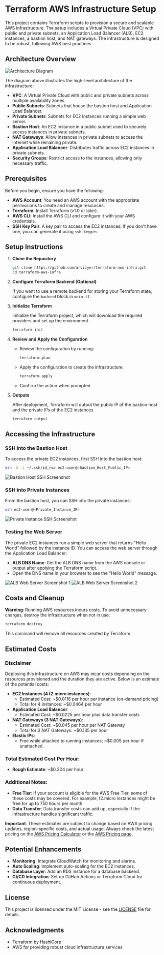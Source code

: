 # Terraform AWS Infrastructure Setup

This project contains Terraform scripts to provision a secure and scalable AWS infrastructure. The setup includes a Virtual Private Cloud (VPC) with public and private subnets, an Application Load Balancer (ALB), EC2 instances, a bastion host, and NAT gateways. The infrastructure is designed to be robust, following AWS best practices.

## Architecture Overview

![Architecture Diagram](https://github.com/arviiyer/aws-infra-with-terraform/blob/main/terraform-aws-infra.png)

The diagram above illustrates the high-level architecture of the infrastructure:

- **VPC**: A Virtual Private Cloud with public and private subnets across multiple availability zones.
- **Public Subnets**: Subnets that house the bastion host and Application Load Balancer.
- **Private Subnets**: Subnets for EC2 instances running a simple web server.
- **Bastion Host**: An EC2 instance in a public subnet used to securely access instances in private subnets.
- **NAT Gateways**: Allow instances in private subnets to access the internet while remaining private.
- **Application Load Balancer**: Distributes traffic across EC2 instances in private subnets.
- **Security Groups**: Restrict access to the instances, allowing only necessary traffic.

## Prerequisites

Before you begin, ensure you have the following:

- **AWS Account**: You need an AWS account with the appropriate permissions to create and manage resources.
- **Terraform**: Install Terraform (v1.0 or later).
- **AWS CLI**: Install the AWS CLI and configure it with your AWS credentials.
- **SSH Key Pair**: A key pair to access the EC2 instances. If you don't have one, you can generate it using `ssh-keygen`.

## Setup Instructions

1. **Clone the Repository**

   ```bash
   git clone https://github.com/arviiyer/terraform-aws-infra.git
   cd terraform-aws-infra
   ```

2. **Configure Terraform Backend (Optional)**

   If you want to use a remote backend for storing your Terraform state, configure the `backend` block in `main.tf`.

3. **Initialize Terraform**

   Initialize the Terraform project, which will download the required providers and set up the environment.

   ```bash
   terraform init
   ```

4. **Review and Apply the Configuration**

   - Review the configuration by running:

     ```bash
     terraform plan
     ```

   - Apply the configuration to create the infrastructure:

     ```bash
     terraform apply
     ```

   - Confirm the action when prompted.

5. **Outputs**

   After deployment, Terraform will output the public IP of the bastion host and the private IPs of the EC2 instances.

   ```bash
   terraform output
   ```

## Accessing the Infrastructure

### SSH into the Bastion Host

To access the private EC2 instances, first SSH into the bastion host:

```bash
ssh -A -i ~/.ssh/id_rsa ec2-user@<Bastion_Host_Public_IP>
```

![Bastion Host SSH Screenshot](https://github.com/arviiyer/aws-infra-with-terraform/blob/main/screenshots/bastion-ssh.png)

### SSH into Private Instances

From the bastion host, you can SSH into the private instances:

```bash
ssh ec2-user@<Private_Instance_IP>
```

![Private Instance SSH Screenshot](https://github.com/arviiyer/aws-infra-with-terraform/blob/main/screenshots/private-ec2-ssh.png)

### Testing the Web Server

The private EC2 instances run a simple web server that returns "Hello World" followed by the instance ID. You can access the web server through the Application Load Balancer:

- **ALB DNS Name**: Get the ALB DNS name from the AWS console or output after applying the Terraform script.
- Open the DNS name in your browser to see the "Hello World" message.

![ALB Web Server Screenshot 1](https://github.com/arviiyer/aws-infra-with-terraform/blob/main/screenshots/alb-server-1.png)
![ALB Web Server Screenshot 2](https://github.com/arviiyer/aws-infra-with-terraform/blob/main/screenshots/alb-server-2.png)

## Costs and Cleanup

**Warning**: Running AWS resources incurs costs. To avoid unnecessary charges, destroy the infrastructure when not in use:

```bash
terraform destroy
```

This command will remove all resources created by Terraform.

## Estimated Costs

### Disclaimer

Deploying this infrastructure on AWS may incur costs depending on the resources provisioned and the duration they are active. Below is an estimate of the potential costs:

- **EC2 Instances (4 t2.micro instances)**:
  - Estimated Cost: ~$0.0116 per hour per instance (on-demand pricing)
  - Total for 4 instances: ~$0.0464 per hour
- **Application Load Balancer**:
  - Estimated Cost: ~$0.0225 per hour plus data transfer costs
- **NAT Gateways (3 NAT Gateways)**:
  - Estimated Cost: ~$0.045 per hour per NAT Gateway
  - Total for 3 NAT Gateways: ~$0.135 per hour
- **Elastic IPs**:
  - Free while attached to running instances; ~$0.005 per hour if unattached.

### Total Estimated Cost Per Hour:
- **Rough Estimate**: ~$0.204 per hour

### Additional Notes:
- **Free Tier**: If your account is eligible for the AWS Free Tier, some of these costs may be covered. For example, t2.micro instances might be free for up to 750 hours per month.
- **Data Transfer**: Data transfer costs can add up, especially if the infrastructure handles significant traffic.

**Important**: These estimates are subject to change based on AWS pricing updates, region-specific costs, and actual usage. Always check the latest pricing on the [AWS Pricing Calculator](https://calculator.aws/#/) or the [AWS Pricing page](https://aws.amazon.com/pricing/).

## Potential Enhancements

- **Monitoring**: Integrate CloudWatch for monitoring and alarms.
- **Auto Scaling**: Implement auto-scaling for the EC2 instances.
- **Database Layer**: Add an RDS instance for a database backend.
- **CI/CD Integration**: Set up GitHub Actions or Terraform Cloud for continuous deployment.

## License

This project is licensed under the MIT License - see the [LICENSE](LICENSE) file for details.

## Acknowledgments

- Terraform by HashiCorp
- AWS for providing robust cloud infrastructure services